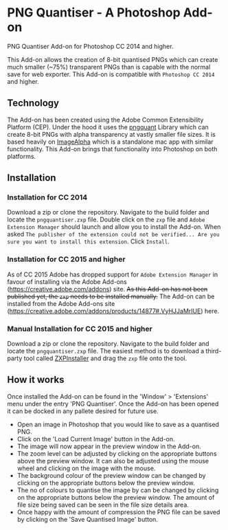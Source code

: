 # PNG Quantiser - A Photoshop Add-on
PNG Quantiser Add-on for Photoshop CC 2014 and higher.

This Add-on allows the creation of 8-bit quantised PNGs which can create much smaller (~75%) transparent PNGs than is capable with the normal save for web exporter.
This Add-on is compatible with `Photoshop CC 2014` and higher.

## Technology
The Add-on has been created using the Adobe Common Extensibility Platform (CEP).
Under the hood it uses the [pngquant](https://pngquant.org/) Library which can create 8-bit PNGs with alpha transparency at vastly smaller file sizes.
It is based heavily on [ImageAlpha](https://pngmini.com/) which is a standalone mac app with similar functionality. This Add-on brings that functionality into Photoshop on both platforms.

## Installation

### Installation for CC 2014
Download a zip or clone the repository.
Navigate to the build folder and locate the `pngquantiser.zxp` file.
Double click on the `zxp` file and `Adobe Extension Manager` should launch and allow you to install the Add-on.
When asked `The publisher of the extension could not be verified... Are you sure you want to install this extension`. Click `Install`.

### Installation for CC 2015 and higher
As of CC 2015 Adobe has dropped support for `Adobe Extension Manager` in favour of installing via the Adobe Add-ons (https://creative.adobe.com/addons) site.
~~As this Add-on has not been published yet, the `zxp` needs to be installed manually.~~
The Add-on can be installed from the Adobe Add-ons site (https://creative.adobe.com/addons/products/14877#.VyHJJaMrIUE) here.

### Manual Installation for CC 2015 and higher
Download a zip or clone the repository.
Navigate to the build folder and locate the `pngquantiser.zxp` file.
The easiest method is to download a third-party tool called [ZXPInstaller](http://zxpinstaller.com/) and drag the `zxp` file onto the tool.

## How it works
Once installed the Add-on can be found in the 'Window' > 'Extensions' menu under the entry 'PNG Quantiser'.
Once the Add-on has been opened it can be docked in any pallete desired for future use.

- Open an image in Photoshop that you would like to save as a quantised PNG.
- Click on the 'Load Current Image' button in the Add-on.
- The image will now appear in the preview window in the Add-on.
- The zoom level can be adjusted by clicking on the appropriate buttons above the preview window. It can also be adjusted using the mouse wheel and clicking on the image with the mouse.
- The background colour of the preview window can be changed by clicking on the appropriate buttons below the preview window.
- The no of colours to quantise the image by can be changed by clicking on the appropriate buttons below the preview window. The amount of file size being saved can be seen in the file size details area.
- Once happy with the amount of compression the PNG file can be saved by clicking on the 'Save Quantised Image' button.
